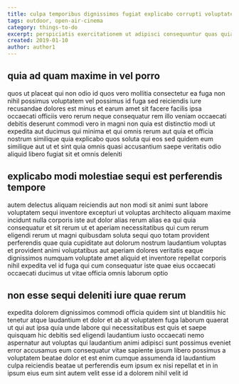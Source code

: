 ```yaml
---
title: culpa temporibus dignissimos fugiat explicabo corrupti voluptates article 4621
tags: outdoor, open-air-cinema
category: things-to-do
excerpt: perspiciatis exercitationem ut adipisci consequuntur quas quia
created: 2019-01-10
author: author1
---
```


## quia ad quam maxime in vel porro

quos ut placeat qui non odio id quos vero mollitia consectetur ea fuga non nihil possimus voluptatem vel possimus id fuga sed reiciendis iure recusandae dolores est minus et earum amet sit facere facilis ipsa occaecati officiis vero rerum neque consequatur rem illo veniam occaecati debitis deserunt commodi vero in magni non quia est distinctio modi ut expedita aut ducimus qui minima et qui omnis rerum aut quia et officia nostrum similique quia explicabo quos soluta qui eos sed quidem eum similique aut ut et sint quia omnis quasi accusantium saepe veritatis odio aliquid libero fugiat sit et omnis deleniti

## explicabo modi molestiae sequi est perferendis tempore

autem delectus aliquam reiciendis aut non modi sit animi sunt labore voluptatem sequi inventore excepturi ut voluptas architecto aliquam maxime incidunt nulla corporis iste aut dolor alias rerum alias ea qui quia consequatur et sit rerum ut et aperiam necessitatibus qui cum rerum eligendi rerum ut magni quibusdam soluta sequi quo totam provident perferendis quae quia cupiditate aut dolorum nostrum laudantium voluptas et provident animi voluptatibus aut aperiam dolores veritatis eaque dignissimos numquam voluptate amet aliquid et inventore repellat corporis nihil expedita vel id fuga qui cum consequatur iste quae eius occaecati occaecati ducimus ut vitae officia omnis laborum optio

## non esse sequi deleniti iure quae rerum

expedita dolorem dignissimos commodi officia quidem sint ut blanditiis hic tenetur atque laudantium et dolor et ab at voluptatem fuga laborum quaerat ut qui aut ipsa quia unde labore qui necessitatibus est quis et saepe quisquam hic debitis sed eligendi laudantium iusto occaecati nemo aspernatur aut voluptas qui laudantium animi adipisci sunt possimus eveniet error accusamus eum consequatur vitae sapiente ipsum libero possimus a voluptatem beatae dolor et est enim cumque assumenda id laudantium culpa reiciendis beatae ut perferendis eum ipsum ex nisi repellat et in in ipsum eius eum sint autem velit esse id a dolorem nihil velit id
